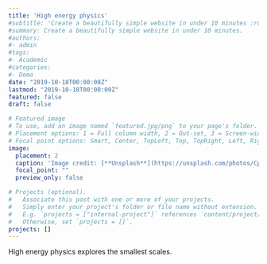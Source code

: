 ```yaml
---
title: 'High energy physics'
#subtitle: 'Create a beautifully simple website in under 10 minutes :rocket:'
#summary: Create a beautifully simple website in under 10 minutes.
#authors:
#- admin
#tags:
#- Academic
#categories:
#- Demo
date: "2019-10-18T00:00:00Z"
lastmod: "2019-10-18T00:00:00Z"
featured: false
draft: false

# Featured image
# To use, add an image named `featured.jpg/png` to your page's folder.
# Placement options: 1 = Full column width, 2 = Out-set, 3 = Screen-width
# Focal point options: Smart, Center, TopLeft, Top, TopRight, Left, Right, BottomLeft, Bottom, BottomRight
image:
  placement: 2
  caption: 'Image credit: [**Unsplash**](https://unsplash.com/photos/CpkOjOcXdUY)'
  focal_point: ""
  preview_only: false

# Projects (optional).
#   Associate this post with one or more of your projects.
#   Simply enter your project's folder or file name without extension.
#   E.g. `projects = ["internal-project"]` references `content/project/deep-learning/index.md`.
#   Otherwise, set `projects = []`.
projects: []
---
```


High energy physics explores the smallest scales.

